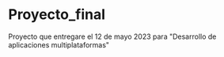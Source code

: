 # Proyecto_final
Proyecto que entregare el 12 de mayo 2023 para "Desarrollo de aplicaciones multiplataformas"
